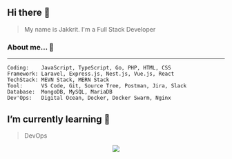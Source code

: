 ## Hi there 👋
> My name is Jakkrit. I'm a Full Stack Developer

### About me... 💬 
___
``` 
Coding:    JavaScript, TypeScript, Go, PHP, HTML, CSS
Framework: Laravel, Express.js, Nest.js, Vue.js, React 
TechStack: MEVN Stack, MERN Stack
Tool:      VS Code, Git, Source Tree, Postman, Jira, Slack
Database:  MongoDB, MySQL, MariaDB
Dev'Ops:   Digital Ocean, Docker, Docker Swarm, Nginx
```

## I’m currently learning 🌱
> DevOps

<p align="center">
  <a href="https://hits.seeyoufarm.com"><img src="https://hits.seeyoufarm.com/api/count/incr/badge.svg?url=https%3A%2F%2Fgithub.com%2Fjakkrit-puts&count_bg=%2379C83D&title_bg=%23555555&icon=&icon_color=%23E7E7E7&title=hits&edge_flat=false"/></a>
</p>

<!--
**jakkrit-puts/jakkrit-puts** is a ✨ _special_ ✨ repository because its `README.md` (this file) appears on your GitHub profile.

Here are some ideas to get you started:

- 🔭 I’m currently working on ...
- 🌱 I’m currently learning ...
- 👯 I’m looking to collaborate on ...
- 🤔 I’m looking for help with ...
- 💬 Ask me about ...
- 📫 How to reach me: ...
- 😄 Pronouns: ...
- ⚡ Fun fact: ...
-->
